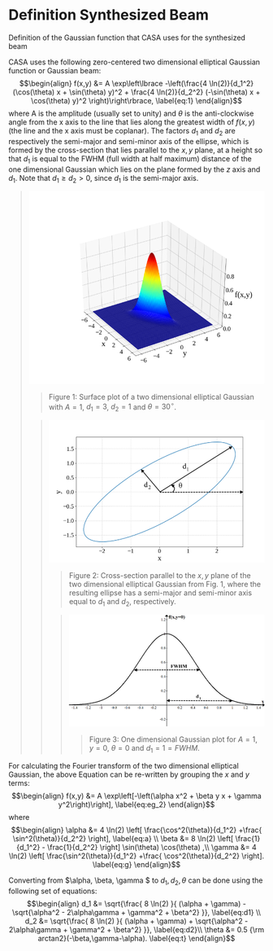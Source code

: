 

# Definition Synthesized Beam 

Definition of the Gaussian function that CASA uses for the synthesized beam

CASA uses the following zero-centered two dimensional elliptical Gaussian function or Gaussian beam:$$\begin{align} f(x,y) &= A \exp\left\lbrace -\left(\frac{4 \ln(2)}{d_1^2} (\cos(\theta) x + \sin(\theta) y)^2 + \frac{4 \ln(2)}{d_2^2} (-\sin(\theta) x + \cos(\theta) y)^2 \right)\right\rbrace, \label{eq:1} \end{align}$$where A is the amplitude (usually set to unity) and $\theta$ is the anti-clockwise angle from the x axis to the line that lies along the greatest width of $f(x,y)$ (the line and the x axis must be coplanar). The factors $d_1$ and $d_2$ are respectively the semi-major and semi-minor axis of the ellipse, which is formed by the cross-section that lies parallel to the $x, y$ plane, at a height so that $d_1$ is equal to the FWHM (full width at half maximum) distance of the one dimensional Gaussian which lies on the plane formed by the $z$ axis and $d_1$. Note that $d_1 \geqslant d_2 > 0$, since $d_1$ is the semi-major axis.

> <div>
>
> ![bd6ce30313654fc00a6d88e248e1ae0e864f1edf](media/bd6ce30313654fc00a6d88e248e1ae0e864f1edf.png)
>
> </div>
>
> <div>
>
>>Figure 1: Surface plot of a two dimensional elliptical Gaussian with $A = 1$, $d_1 = 3$, $d_2=1$ and $\theta = 30^\circ$.
>   
>
> </div>
>
> <div>
>
>  
>
> </div>
>
> <div>
>
> > <div>
> >
> > ![5cd15ffb3f39e942040ef35a229b1e5d3f11a9e1](media/5cd15ffb3f39e942040ef35a229b1e5d3f11a9e1.png)
> >
> > </div>
> >
> > <div>
> >
> >>Figure 2: Cross-section parallel to the $x, y$  plane of the two dimensional elliptical Gaussian from Fig. 1, where the resulting ellipse has a semi-major and semi-minor axis equal to $d_1$ and $d_2$, respectively.
> >   
> >
> > </div>
> >
> > <div>
> >
> >  
> >
> > > <div>
> > >
> > > ![79bf91cfc2367dde815f4b998c57847420f15018](media/79bf91cfc2367dde815f4b998c57847420f15018.png)
> > >
> > > </div>
> > >
> > > <div>
> > >
> > >>Figure 3: One dimensional Gaussian plot for $A = 1$, $y = 0$, $\theta  = 0$ and $d_1 = 1 = FWHM$.
> > >   
> > >
> > > </div>
> > >
> > > <div>
> > >
> > >  
> > >
> > > </div>
> >
> > </div>
>
> </div>

For calculating the Fourier transform of the two dimensional elliptical Gaussian, the above Equation can be re-written by grouping the $x$ and $y$ terms:$$\begin{align} f(x,y) &= A \exp\left[-\left(\alpha x^2 + \beta y x + \gamma y^2\right)\right], \label{eq:eg_2} \end{align}$$where$$\begin{align} \alpha &= 4 \ln(2) \left[ \frac{\cos^2(\theta)}{d_1^2} +\frac{ \sin^2(\theta)}{d_2^2} \right], \label{eq:a} \\ \beta &= 8 \ln(2) \left[ \frac{1}{d_1^2} - \frac{1}{d_2^2} \right] \sin(\theta) \cos(\theta) ,\\ \gamma &= 4 \ln(2) \left[ \frac{\sin^2(\theta)}{d_1^2} +\frac{ \cos^2(\theta)}{d_2^2} \right]. \label{eq:g} \end{align}$$

Converting from $\alpha, \beta, \gamma $ to $d_1, d_2, \theta$ can be done using the following set of equations:$$\begin{align} d_1 &= \sqrt{\frac{ 8 \ln(2) }{ (\alpha + \gamma) - \sqrt{\alpha^2 - 2\alpha\gamma + \gamma^2 + \beta^2} }}, \label{eq:d1} \\ d_2 &= \sqrt{\frac{ 8 \ln(2) }{ (\alpha + \gamma) + \sqrt{\alpha^2 - 2\alpha\gamma + \gamma^2 + \beta^2} }}, \label{eq:d2}\\ \theta &= 0.5 {\rm arctan2}(-\beta,\gamma-\alpha). \label{eq:t} \end{align}$$

 

